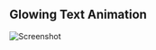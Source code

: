 ## Glowing Text Animation
![Screenshot](https://github.com/Saurabh-kumar09/Dev-Geeks/assets/89748411/9b70aca4-b1e1-40c9-a4f5-287039d43dfd)
